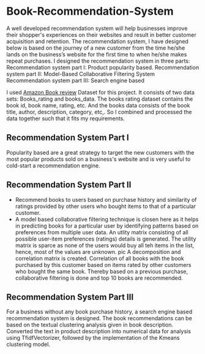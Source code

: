 # Book-Recommendation-System
A well developed recommendation system will help businesses improve their shopper's experiences on their websites and result in better customer acquisition and retention.
The recommendation system, I have designed below is based on the journey of a new customer from the time he/she lands on the business’s website for the first time to when he/she makes repeat purchases.
I designed the recommendation system in three parts:
Recommendation system part I: Product popularity based.
Recommendation system part II: Model-Based Collaborative Filtering System
Recommendation system part III: Search engine based

I used [Amazon Book review](https://www.kaggle.com/datasets/mohamedbakhet/amazon-books-reviews?select=Books_rating.csv) Dataset for this project. It consists of two data sets: Books_rating and books_data. The books rating dataset contains the book id, book name, rating, etc. And the books data consists of the book title, author, description, category, etc,. So I combined and processed the data together such that it fits my requirements.

## Recommendation System Part I
Popularity based are a great strategy to target the new customers with the most popular products sold on a business's website and is very useful to cold-start a recommendation engine.
## Recommendation System Part II
* Recommend books to users based on purchase history and similarity of ratings provided by other users who bought items to that of a particular customer.
* A model based collaborative filtering technique is closen here as it helps in predicting books for a particular user by identifying patterns based on preferences from multiple user data.
An utlity matrix consisting of all possible user-item preferences (ratings) details is generated. The utility matrix is sparce as none of the users would buy all teh items in the list, hence, most of the values are unknown.
pic
A decomposition and correlation matrix is created. Correlation of all books with the book purchased by this customer based on items rated by other customers who bought the same book.
Thereby based on a previous purchase, collaborative filtering is done and top 10 books are recommended.
## Recommendation System Part III
For a business without any book purchase history, a search engine based recommendation system is designed. The book recommendations can be based on the textual clustering analysis given in book description.
Converted the text in product description into numerical data for analysis using TfidfVectorizer, followed by the implementation of the Kmeans clustering model.

